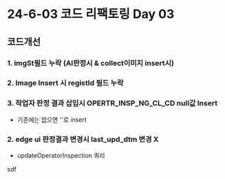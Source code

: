 # 24-6-03 코드 리팩토링 Day 03

## 코드개선

### 1. imgSt필드 누락 (AI판정시 & collect이미지 insert시)

### 2. Image Insert 시 registId 필드 누락

### 3. 작업자 판정 결과 삽입시 OPERTR_INSP_NG_CL_CD null값 Insert

- 기존에는 없으면 ''로 insert

### 2. edge ui 판정결과 변경시 last_upd_dtm 변경 X

- updateOperatorInspection 쿼리

sdf
